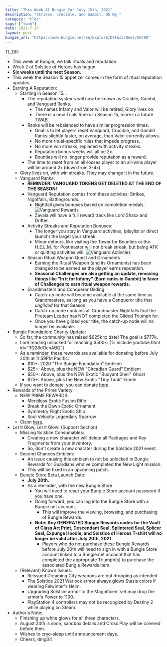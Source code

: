 ```yaml
---
title: "This Week At Bungie for July 15th, 2021"
description: "Strikes, Crucible, and Gambit, Oh My!"
category: "tldr"
tags: ["twab"]
date: 2021-7-15
layout: post
bungie_url: "https://www.bungie.net/en/Explore/Detail/News/50488"
---
```

TL;DR:
- This week at Bungie, we talk rituals and reputation.
- Week 2 of Solstice of Heroes has begun.
- __Six weeks until the next Season.__
- This week the Season 15 appetizer comes in the form of ritual reputation updates.
- Earning A Reputation:
  - Starting in Season 15...
    - The reputation systems will now be known as Cricible, Gambit, and Vanguard Ranks.
      - The names Infamy and Valor will be retired, Glory lives on.
      - There is a new Trials Ranks in Season 15, more in a future TWAB.
    - Ranks will be rebalanced to have similar progression times.
      - Goal is to let players reset Vanguard, Crucible, and Gambit Ranks slightly faster, on average, than Valor currently allows.
      - No more ritual-specific rules that impede progress.
      - No more win streaks, replaced with activity streaks.
      - Reputation bonus weeks will all be 2x.
      - Bounties will no longer provide reputation as a reward.
    - The time to reset from an all-losses player to an all-wins player will be around 2x (down from 3-4x).
  - Glory lives on, with win streaks. They may change it in the future.
  - Vanguard Ranks:
    - **REMINDER: VANGUARD TOKENS GET DELETED AT THE END OF THE SEASON!**
    - Vanguard Reputation comes from these activites: Strikes, Nightfalls, Battlegrounds.
      - Nightfall gives bonuses based on completion medals.
![Vanguard Rewards](https://www.bungie.net/pubassets/pkgs/152/152084/Rewards.jpg?cv=3983621215&av=405393831)
      - Zavala will have a full reward track like Lord Shaxx and Drifter.
    - Activity Streaks and Reputation Bonuses:
      - The longer you stay in Vanguard activities, (playlist or direct launch) the larget your streak.
      - Minor detours, like visiting the Tower for Bounties or the H.E.L.M. for Postmaster will not break streak, but being AFK or quitting activities will.
![Vanguard Activities](https://www.bungie.net/pubassets/pkgs/152/152084/Strike_Bosses.jpg?cv=3983621215&av=405393831)
    - Season Ritual Weapon Quest and Ornaments
      - Earning the Ritual Weapon (and its Ornaments) has been changed to be earned as the player earns reputation.
      - __Seasonal Challenges are also getting an update, removing things like "In it for Infamy" (Earn ranks in Gambit) in favor of Challenges to earn ritual weapon rewards.__
    - Grandmasters and Conqueror Gilding:
      - Catch-up node will become available at the same time as Grandmasters, as long as you have a Conqueror title that _ungilded_ for that Season.
      - Catch-up node contains all Grandmaster Nightfalls that the Fireteam Leader has NOT completed the Gilded Triumph for.
      - Once you have gilded your title, the catch-up node will no longer be available.
- Bungie Foundation: Charity Update:
  - So far, the community has raised $625k to date! The goal is $777k.
  - Lore reading unlocked for reaching $500k:
{% include youtube.html id="3Q28dOenABQ"}
  - As a reminder, these rewards are available for donating before July 20th at 11:59PM Pacific:
    - $10+: 2020 "The Bungie Foundation" Emblem
    - $25+: Above, plus the NEW "Circadian Guard" Emblem
    - $50+: Above, plus the NEW Exotic "Buoyant Shell" Ghost
    - $75+: Above, plus the New Exotic "Tiny Tank" Emote.
  - If you want to donate, you can donate [here](https://thebungiefoundation.kindful.com/?campaign=1135577).
- Rewards of the Prime Variety:
  - NEW PRIME REWARDS:
    - Merciless Exotic Fusion Rifle
    - Break the Dawn Exotic Ornament
    - Symmetry Flight Exotic Ship
    - Soul Velocity Legendary Sparrow
  - Claim [here](https://bung.ie/PrimeGaming).
- Let it Glow, Let it Glow! (Support Section)
  - Missing Solstice Consumables:
    - Creating a new character will delete all Packages and Key Fragments from your inventory.
    - So, don't create a new charater during the Solstice 2021 event.
  - Second Chances Emblem:
    - An issue causing this emblem to not be unlocked in Bungie Rewards for Guardians who've completed the New Light mission.
    - This will be fixed in an upcoming patch.
  - Bungie Store Beta Launch Date:
    - __July 20th.__
    - As a reminder, with the new Bungie Store:
      - You will need to reset your Bungie Store account password if you have one.
      - Going forward, you can log into the Bungie Store with a Bungie.net account.
        - This will improve the viewing, browsing, and purchasing of Bungie Rewards.
      - **__Note: Any GENERATED Bungie Rewards codes for the Vault of Glass Art Print, Descendant Seal, Splintered Seal, Splicer Seal, Expunge Hoodie, and Solstice of Heroes T-shirt will no longer be valid after July 20th, 2021.__**
        - Players who do not purchase these Bungie Rewards before July 20th will need to sign in with a Bungie Store account linked to a Bungie.net account that has completed the appropriate Triumph(s) to purchase the associated Bungie Rewards item.
  - (Relevant) Known Issues:
    - Reissued Dreaming City weapons are not dropping as intended.
    - The Solstice 2021 Warlock armor always glows Stasis colors if wearing Felwinter's Helm.
    - Upgrading Solstice armor to the Magnificent set may drop the armor's Power to 1100.
    - PlayStation 4 controllers may not be recongized by Destiny 2 while playing on Steam.
- Author's Note:
  - Finishing up white glows for all three characters.
  - August 24th is soon, sandbox details and Cross Play will be covered before then.
  - Wishes to cryo-sleep until announcement days.
  - Cheers, dmg04